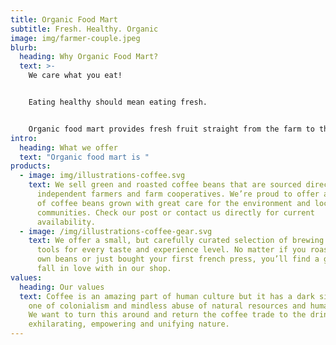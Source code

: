 ```yaml
---
title: Organic Food Mart
subtitle: Fresh. Healthy. Organic
image: img/farmer-couple.jpeg
blurb:
  heading: Why Organic Food Mart?
  text: >-
    We care what you eat!


    Eating healthy should mean eating fresh. 


    Organic food mart provides fresh fruit straight from the farm to the food market and then to the customers.
intro:
  heading: What we offer
  text: "Organic food mart is "
products:
  - image: img/illustrations-coffee.svg
    text: We sell green and roasted coffee beans that are sourced directly from
      independent farmers and farm cooperatives. We’re proud to offer a variety
      of coffee beans grown with great care for the environment and local
      communities. Check our post or contact us directly for current
      availability.
  - image: /img/illustrations-coffee-gear.svg
    text: We offer a small, but carefully curated selection of brewing gear and
      tools for every taste and experience level. No matter if you roast your
      own beans or just bought your first french press, you’ll find a gadget to
      fall in love with in our shop.
values:
  heading: Our values
  text: Coffee is an amazing part of human culture but it has a dark side too –
    one of colonialism and mindless abuse of natural resources and human lives.
    We want to turn this around and return the coffee trade to the drink’s
    exhilarating, empowering and unifying nature.
---
```

